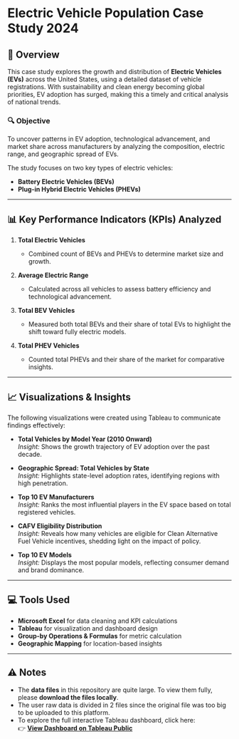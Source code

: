 # Electric Vehicle Population Case Study 2024

## 🚗 Overview

This case study explores the growth and distribution of **Electric Vehicles (EVs)** across the United States, using a detailed dataset of vehicle registrations. With sustainability and clean energy becoming global priorities, EV adoption has surged, making this a timely and critical analysis of national trends.

### 🔍 Objective

To uncover patterns in EV adoption, technological advancement, and market share across manufacturers by analyzing the composition, electric range, and geographic spread of EVs.

The study focuses on two key types of electric vehicles:

- **Battery Electric Vehicles (BEVs)**
- **Plug-in Hybrid Electric Vehicles (PHEVs)**

---

## 📊 Key Performance Indicators (KPIs) Analyzed

1. **Total Electric Vehicles**  
   - Combined count of BEVs and PHEVs to determine market size and growth.

2. **Average Electric Range**  
   - Calculated across all vehicles to assess battery efficiency and technological advancement.

3. **Total BEV Vehicles**  
   - Measured both total BEVs and their share of total EVs to highlight the shift toward fully electric models.

4. **Total PHEV Vehicles**  
   - Counted total PHEVs and their share of the market for comparative insights.

---

## 📈 Visualizations & Insights

The following visualizations were created using Tableau to communicate findings effectively:

- **Total Vehicles by Model Year (2010 Onward)**  
  _Insight:_ Shows the growth trajectory of EV adoption over the past decade.

- **Geographic Spread: Total Vehicles by State**  
  _Insight:_ Highlights state-level adoption rates, identifying regions with high penetration.

- **Top 10 EV Manufacturers**  
  _Insight:_ Ranks the most influential players in the EV space based on total registered vehicles.

- **CAFV Eligibility Distribution**  
  _Insight:_ Reveals how many vehicles are eligible for Clean Alternative Fuel Vehicle incentives, shedding light on the impact of policy.

- **Top 10 EV Models**  
  _Insight:_ Displays the most popular models, reflecting consumer demand and brand dominance.

---

## 💻 Tools Used

- **Microsoft Excel** for data cleaning and KPI calculations  
- **Tableau** for visualization and dashboard design  
- **Group-by Operations & Formulas** for metric calculation  
- **Geographic Mapping** for location-based insights

---

## ⚠️ Notes

- The **data files** in this repository are quite large. To view them fully, please **download the files locally**.
- The user raw data is divided in 2 files since the original file was too big to be uploaded to this platform.
- To explore the full interactive Tableau dashboard, click here:  
  👉 [**View Dashboard on Tableau Public**](https://public.tableau.com/app/profile/francisco.ferreira3093/viz/EletricVehiclePopulationCaseStudy2024/Dashboard1)


